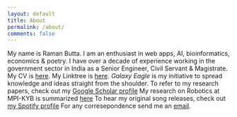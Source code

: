 ```yaml
---
layout: default
title: About
permalink: /about/
comments: false
---
```



My name is Raman Butta.
I am an enthusiast in web apps, AI, bioinformatics, economics & poetry. I have over a decade of experience working in the government sector in India as a Senior Engineer, Civil Servant & Magistrate.
My CV is [here](https://1drv.ms/w/c/8d48620dce1c6bce/Ea85opjtILdHj8Is3F-P3KMB3pgSVIA2wQoZy9vVJreYqQ?e=S0FHQu).
My Linktree is [here](https://linktr.ee/rbutta).
_Galaxy Eagle_ is my initiative to spread knowledge and ideas straight from the shoulder.
To refer to my research papers, check out my [Google Scholar profile](https://scholar.google.com/citations?user=hjX2g2wAAAAJ&hl=en)
My research on Robotics at MPI-KYB is summarized [here](https://www.kyb.tuebingen.mpg.de/person/58710/272198)
To hear my original song releases, check out [my Spotify profile](https://open.spotify.com/artist/0njPAhPdvUc5MSgI5DMBdH)
For any corresepondence send me an [email](mailto:raman.butta.nitdgp@gmail.com).

<!---You can express your gratitude to _Galaxy Eagle_ by contributing [here](https://www.paypal.me/ramanbutta).--->
